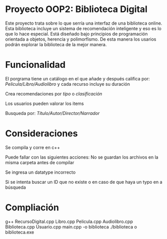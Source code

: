 # Proyecto OOP2: Biblioteca Digital

Este proyecto trata sobre lo que serría una interfaz de una biblioteca online. Esta biblioteca incluye un sistema de recomendación inteligente y eso es lo que lo hace especial. Está diseñado bajo principios de programación orientada a objetos, herencia y polimorfismo. De esta manera los usarios podrán explorar la biblioteca de la mejor manera.

# Funcionalidad

El porgrama tiene un catálogo en el que añade y después califica por: _Película/Libro/Audiolibro_ y cada recurso incluye su duración

Crea recomendaciones por _tipo_ o _clasificación_

Los usuarios pueden valorar los items

Busqueda por: _Título/Autor/Director/Narrador_

# Consideraciones

Se compila y corre en c++

Puede fallar con las siguientes acciones:
No se guardan los archivos en la misma carpeta antes de compilar

Se ingresa un datatype incorrecto

Si se intenta buscar un ID que no existe o en caso de que haya un typo en a búsqueda

# Compliación
g++ RecursoDigital.cpp Libro.cpp Pelicula.cpp Audiolibro.cpp Biblioteca.cpp Usuario.cpp main.cpp -o biblioteca
./biblioteca 
o
biblioteca.exe

